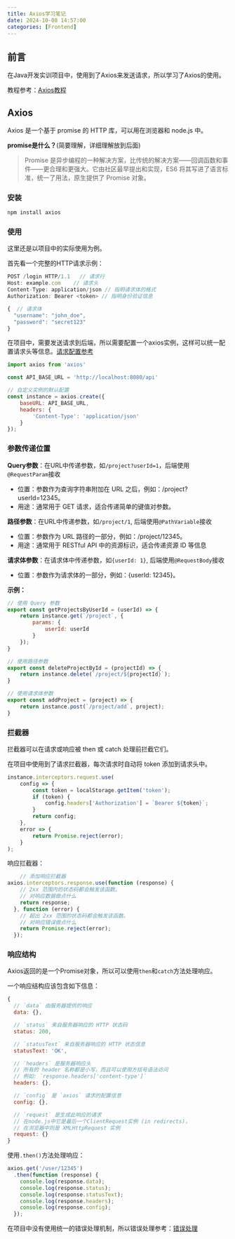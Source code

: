 ```yaml
---
title: Axios学习笔记
date: 2024-10-08 14:57:00
categories: [Frontend]
---
```


## 前言
在Java开发实训项目中，使用到了Axios来发送请求，所以学习了Axios的使用。

教程参考：[Axios教程](https://www.axios-http.cn/docs/intro)

## Axios
Axios 是一个基于 promise 的 HTTP 库，可以用在浏览器和 node.js 中。

**promise是什么？**(简要理解，详细理解放到后面)

> Promise 是异步编程的一种解决方案，比传统的解决方案——回调函数和事件——更合理和更强大。它由社区最早提出和实现，ES6 将其写进了语言标准，统一了用法，原生提供了 Promise 对象。

### 安装
```bash
npm install axios
```
### 使用
这里还是以项目中的实际使用为例。

首先看一个完整的HTTP请求示例：
```javascript
POST /login HTTP/1.1   // 请求行
Host: example.com    // 请求头
Content-Type: application/json // 指明请求体的格式
Authorization: Bearer <token> // 指明身份验证信息

{  // 请求体
  "username": "john_doe",
  "password": "secret123"
}
```

在项目中，需要发送请求到后端，所以需要配置一个axios实例，这样可以统一配置请求头等信息。[请求配置参考](https://www.axios-http.cn/docs/req_config)

```javascript
import axios from 'axios'

const API_BASE_URL = 'http://localhost:8080/api'

// 自定义实例的默认配置
const instance = axios.create({
    baseURL: API_BASE_URL,
    headers: {
        'Content-Type': 'application/json'
    }
});
```

### 参数传递位置

**Query参数**：在URL中传递参数，如`/project?userId=1`，后端使用`@RequestParam`接收

- 位置：参数作为查询字符串附加在 URL 之后，例如：/project?userId=12345。
- 用途：通常用于 GET 请求，适合传递简单的键值对参数。

**路径参数**：在URL中传递参数，如`/project/1`, 后端使用`@PathVariable`接收

- 位置：参数作为 URL 路径的一部分，例如：/project/12345。
- 用途：通常用于 RESTful API 中的资源标识，适合传递资源 ID 等信息

**请求体参数**：在请求体中传递参数，如`{userId: 1}`, 后端使用`@RequestBody`接收
- 位置：参数作为请求体的一部分，例如：{userId: 12345}。

**示例：**

```javascript
// 使用 Query 参数
export const getProjectsByUserId = (userId) => {
    return instance.get(`/project`, { 
        params: {
            userId: userId
        }
    });
}

// 使用路径参数
export const deleteProjectById = (projectId) => {
    return instance.delete(`/project/${projectId}`);
}

// 使用请求体参数
export const addProject = (project) => {
    return instance.post(`/project/add`, project);
}

```

### 拦截器
拦截器可以在请求或响应被 then 或 catch 处理前拦截它们。

在项目中使用到了请求拦截器，每次请求时自动将 token 添加到请求头中。

```javascript
instance.interceptors.request.use(
    config => {
        const token = localStorage.getItem('token');
        if (token) {
            config.headers['Authorization'] = `Bearer ${token}`;
        }
        return config;
    },
    error => {
        return Promise.reject(error);
    }
);
```

响应拦截器：
    
```javascript
    // 添加响应拦截器
axios.interceptors.response.use(function (response) {
    // 2xx 范围内的状态码都会触发该函数。
    // 对响应数据做点什么
    return response;
  }, function (error) {
    // 超出 2xx 范围的状态码都会触发该函数。
    // 对响应错误做点什么
    return Promise.reject(error);
  });
```

### 响应结构
Axios返回的是一个Promise对象，所以可以使用`then`和`catch`方法处理响应。

一个响应结构应该包含如下信息：

```javascript
{
  // `data` 由服务器提供的响应
  data: {},

  // `status` 来自服务器响应的 HTTP 状态码
  status: 200,

  // `statusText` 来自服务器响应的 HTTP 状态信息
  statusText: 'OK',

  // `headers` 是服务器响应头
  // 所有的 header 名称都是小写，而且可以使用方括号语法访问
  // 例如: `response.headers['content-type']`
  headers: {},

  // `config` 是 `axios` 请求的配置信息
  config: {},

  // `request` 是生成此响应的请求
  // 在node.js中它是最后一个ClientRequest实例 (in redirects)，
  // 在浏览器中则是 XMLHttpRequest 实例
  request: {}
}
```

使用`.then()`方法处理响应：

```javascript
axios.get('/user/12345')
  .then(function (response) {
    console.log(response.data);
    console.log(response.status);
    console.log(response.statusText);
    console.log(response.headers);
    console.log(response.config);
  });
```
在项目中没有使用统一的错误处理机制，所以错误处理参考：[错误处理](https://www.axios-http.cn/docs/handling_errors)

